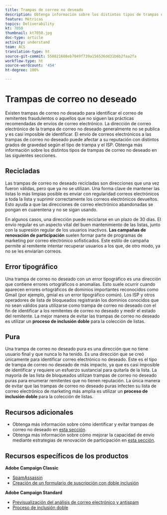 ```yaml
---
title: Trampas de correo no deseado
description: Obtenga información sobre los distintos tipos de trampas de correo no deseado.
feature: Métricas
topics: Deliverability
kt: 7050
thumbnail: kt7050.jpg
doc-type: article
activity: understand
team: ACS
translation-type: ht
source-git-commit: 550821608eb7049f739a156536dd31b6b2faa2fa
workflow-type: ht
source-wordcount: '454'
ht-degree: 100%

---
```



# Trampas de correo no deseado

Existen trampas de correo no deseado para identificar el correo de remitentes fraudulentos o aquellos que no siguen las prácticas recomendadas de envíos de correo electrónico. La dirección de correo electrónico de la trampa de correo no deseado generalmente no se publica y es casi imposible de identificar. El envío de correos electrónicos a las trampas de correo no deseado puede afectar a su reputación con distintos grados de gravedad según el tipo de trampa y el ISP. Obtenga más información sobre los distintos tipos de trampas de correo no deseado en las siguientes secciones.

## Recicladas

Las trampas de correo no deseado recicladas son direcciones que una vez fueron válidas, pero que ya no se utilizan. Una forma clave de mantener las listas lo más limpias posible es enviar con regularidad correos electrónicos a toda la lista y suprimir correctamente los correos electrónicos devueltos. Esto ayuda a que las direcciones de correo electrónico abandonadas se pongan en cuarentena y no se sigan usando.

En algunos casos, una dirección puede reciclarse en un plazo de 30 días. El envío regular es un aspecto vital del buen mantenimiento de las listas, junto con la supresión regular de los usuarios inactivos. **Las campañas de renovación de participación** suelen formar parte de programas de marketing por correo electrónico sofisticados. Este estilo de campaña permite al remitente intentar recuperar usuarios a los que, de otro modo, ya no se les enviarían correos.

## Error tipográfico

Una trampa de correo no deseado con un error tipográfico es una dirección que contiene errores ortográficos o anomalías. Esto suele ocurrir cuando aparecen errores ortográficos de dominios importantes reconocidos como Gmail (por ejemplo, gmial es un error tipográfico común). Los ISP y otros operadores de lista de bloqueados registrarán los dominios conocidos que no sean válidos para utilizarse como trampa de correo no deseado con el fin de identificar a los remitentes de correo no deseado y medir el estado del remitente. La mejor manera de evitar las trampas de correo no deseado es utilizar un **proceso de inclusión doble** para la colección de listas.

## Pura

Una trampa de correo no deseado pura es una dirección que no tiene usuario final y que nunca lo ha tenido. Es una dirección que se creó únicamente para identificar correo electrónico no deseado. Este es el tipo de trampa de correo no deseado de más impacto, ya que es casi imposible de identificar y requiere un esfuerzo sustancial para quitarla de la lista. La mayoría de las lista de bloqueados utilizan trampas de correo no deseado puras para enumerar remitentes que no tienen reputación. La única manera de evitar que las trampas de correo no deseado puras infecten su lista de correo electrónico de marketing más amplia es utilizar un **proceso de inclusión doble** para la colección de listas.

## Recursos adicionales

* Obtenga más información sobre cómo identificar y evitar trampas de correo no deseado en [esta sección](/help/additional-resources/all-about-spam-traps.md).
* Obtenga más información sobre cómo mejorar la capacidad de envío mediante estrategias de renovación de participación en [esta sección](/help/additional-resources/re-engagement.md).

## Recursos específicos de los productos

**Adobe Campaign Classic**

* [SpamAssassin](https://experienceleague.adobe.com/docs/campaign-classic/using/sending-messages/deliverability-management/spamassassin.html?lang=es#using-spamassassin)
* [Creación de un formulario de suscripción con doble inclusión](https://experienceleague.adobe.com/docs/campaign-classic/using/designing-content/web-forms/use-cases--web-forms.html?lang=es#create-a-subscription--form-with-double-opt-in)

**Adobe Campaign Standard**

* [Previsualización del análisis de correo electrónico y antispam](https://experienceleague.adobe.com/docs/campaign-standard-learn/tutorials/designing-content/email-designer/preview-your-email.html?lang=es#designing-content)
* [Proceso de inclusión doble](https://experienceleague.adobe.com/docs/campaign-standard/using/communication-channels/landing-pages/setting-up-a-double-opt-in-process.html?lang=es#communication-channels)

